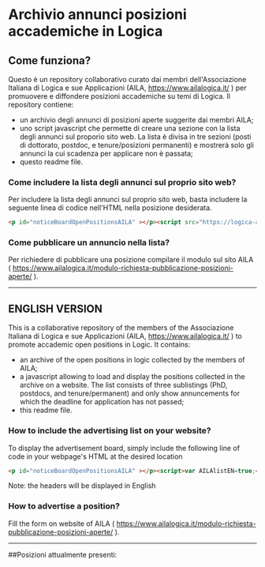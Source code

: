# Archivio annunci posizioni accademiche in Logica


## Come funziona?

Questo è un repository collaborativo curato dai membri dell'Associazione Italiana di Logica e sue Applicazioni (AILA, https://www.ailalogica.it/ ) per promuovere e diffondere posizioni accademiche su temi di Logica.
Il repository contiene:
- un archivio degli annunci di posizioni aperte suggerite dai membri AILA;
- uno script javascript che permette di creare una sezione con la lista degli annunci sul proporio sito web. La lista è divisa in tre sezioni (posti di dottorato, postdoc, e tenure/posizioni permanenti) e mostrerà solo gli annunci la cui scadenza per applicare non è passata;
- questo readme file.


### Come includere  la lista degli annunci sul proprio sito web?
Per includere la lista degli annunci sul proprio sito web, basta includere la seguente linea di codice nell'HTML nella posizione desiderata.

```html
<p id="noticeBoardOpenPositionsAILA" ></p><script src="https://logica-aila.github.io/listOpenPositionsAILA.js"></script>
```

### Come pubblicare un annuncio nella lista?
Per richiedere di pubblicare una posizione compilare il modulo sul sito AILA ( https://www.ailalogica.it/modulo-richiesta-pubblicazione-posizioni-aperte/ ).

___

## ENGLISH VERSION

This is a collaborative repository of the members of the Associazione Italiana di Logica e sue Applicazioni (AILA, https://www.ailalogica.it/ ) to promote accademic open positions in Logic.
It contains:
- an archive of the open positions in logic collected by the members of  AILA;
- a javascript allowing to load and display the positions collected in the archive on a website. The list consists of three sublistings (PhD, postdocs, and tenure/permanent) and only show annuncements for which the deadline for application has not passed;
- this readme file.

### How to include the advertising list on your website?
To display the advertisement board, simply include the following line of code in your webpage's HTML at the desired location

```html
<p id="noticeBoardOpenPositionsAILA" ></p><script>var AILAlistEN=true;</script><script src="https://logica-aila.github.io/listOpenPositionsAILA.js"></script>
```

Note: the headers will be displayed in English

### How to advertise a position? 
Fill the form on website of AILA ( https://www.ailalogica.it/modulo-richiesta-pubblicazione-posizioni-aperte/ ).

___

##Posizioni attualmente presenti:

<p id="noticeBoardOpenPositionsAILA" ></p>
<script src="https://logica-aila.github.io/listOpenPositionsAILA.js"></script>